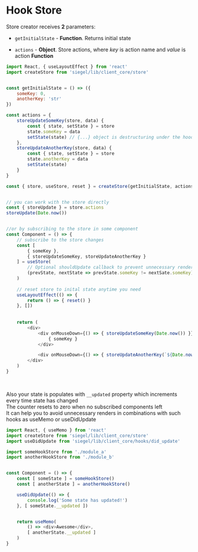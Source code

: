 # Hook Store


Store creator receives **2** parameters:

- `getInitialState` - **Function**. Returns initial state

- `actions` - **Object**. Store actions, where _key_ is action name and _value_ is action **Function**


```js
import React, { useLayoutEffect } from 'react'
import createStore from 'siegel/lib/client_core/store'


const getInitialState = () => ({
    someKey: 0,
    anotherKey: 'str'
})

const actions = {
    storeUpdateSomeKey(store, data) {
        const { state, setState } = store
        state.someKey = data
        setState(state) // {...} object is destructuring under the hood
    },
    storeUpdateAnotherKey(store, data) {
        const { state, setState } = store
        state.anotherKey = data
        setState(state)
    }
}

const { store, useStore, reset } = createStore(getInitialState, actions)


// you can work with the store directly
const { storeUpdate } = store.actions
storeUpdate(Date.now())


//or by subscribing to the store in some component
const Component = () => {
    // subscribe to the store changes
    const [
        { someKey },
        { storeUpdateSomeKey, storeUpdateAnotherKey }
    ] = useStore(
        // Optional shouldUpdate callback to prevent unnecessary renders
        (prevState, nextState => prevState.someKey != nextSate.someKey)
    )
    
    // reset store to inital state anytime you need
    useLayoutEffect(() => {
        return () => { reset() }
    }, [])
    
    
    return (
        <div>
            <div onMouseDown={() => { storeUpdateSomeKey(Date.now()) }}>
                { someKey }
            </div>

            <div onMouseDown={() => { storeUpdateAnotherKey(`${Date.now()}`) }} />
        </div>
    )
}
```

<br />

Also your state is populates with `__updated` property which increments every time state has changed<br />
The counter resets to zero when no subscribed components left<br />
It can help you to avoid unnecessary renders in combinations with such hooks as useMemo or useDidUpdate

```js
import React, { useMemo } from 'react'
import createStore from 'siegel/lib/client_core/store'
import useDidUpdate from 'siegel/lib/client_core/hooks/did_update'

import someHookStore from './module_a'
import anotherHookStore from './module_b'


const Component = () => {
    const [ someState ] = someHookStore()
    const [ anotherState ] = anotherHookStore()

    useDidUpdate(() => {
        console.log('Some state has updated!')
    }, [ someState.__updated ])


    return useMemo(
        () => <div>Awesome</div>,
        [ anotherState.__updated ]
    )
}
```